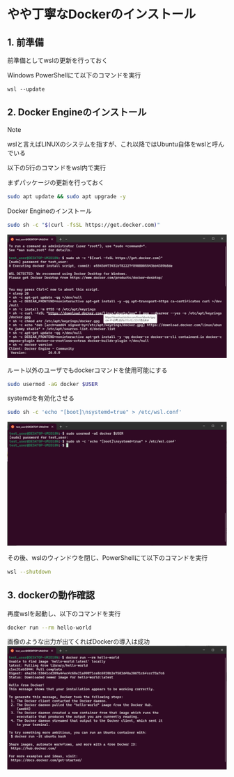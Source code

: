 # やや丁寧なDockerのインストール

## 1. 前準備

前準備としてwslの更新を行っておく

Windows PowerShellにて以下のコマンドを実行
```pwsh
wsl --update
```

## 2. Docker Engineのインストール

> [!NOTE]
> wslと言えばLINUXのシステムを指すが、これ以降ではUbuntu自体をwslと呼んでいる

以下の5行のコマンドをwsl内で実行

まずパッケージの更新を行っておく
```sh
sudo apt update && sudo apt upgrade -y
```

Docker Engineのインストール
```sh
sudo sh -c "$(curl -fsSL https://get.docker.com)"
```
![](../images/wsl_2.png)
<!-- get.docker.comからインストールスクリプトを直接実行している位の注釈を入れるか？ -->

ルート以外のユーザでもdockerコマンドを使用可能にする
```sh
sudo usermod -aG docker $USER
```

systemdを有効化させる
```sh
sudo sh -c 'echo "[boot]\nsystemd=true" > /etc/wsl.conf'
```
![](../images/wsl_3.png)

その後、wslのウィンドウを閉じ、PowerShellにて以下のコマンドを実行
```sh
wsl --shutdown
```

## 3. dockerの動作確認
再度wslを起動し、以下のコマンドを実行
```sh
docker run --rm hello-world
```
画像のような出力が出てくればDockerの導入は成功
![hello-world](../images/wsl_4.png)
